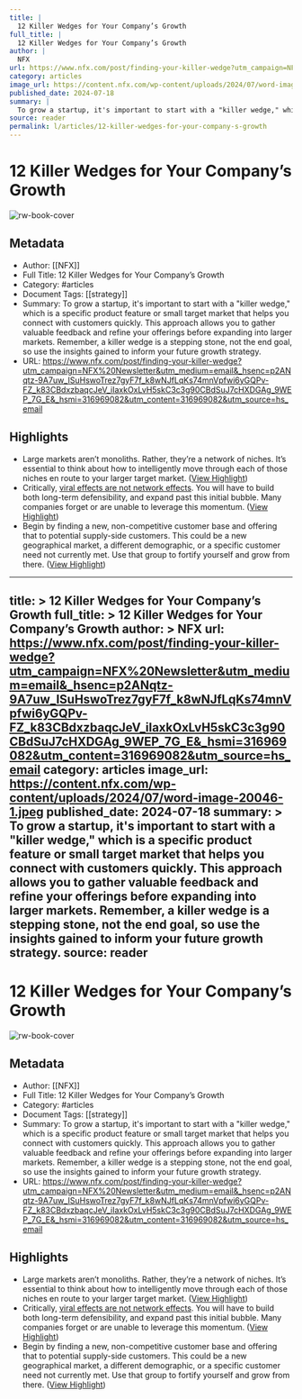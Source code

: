 ```yaml
---
title: |
  12 Killer Wedges for Your Company’s Growth
full_title: |
  12 Killer Wedges for Your Company’s Growth
author: |
  NFX
url: https://www.nfx.com/post/finding-your-killer-wedge?utm_campaign=NFX%20Newsletter&utm_medium=email&_hsenc=p2ANqtz-9A7uw_ISuHswoTrez7gyF7f_k8wNJfLqKs74mnVpfwi6yGQPv-FZ_k83CBdxzbaqcJeV_iIaxkOxLvH5skC3c3g90CBdSuJ7cHXDGAg_9WEP_7G_E&_hsmi=316969082&utm_content=316969082&utm_source=hs_email
category: articles
image_url: https://content.nfx.com/wp-content/uploads/2024/07/word-image-20046-1.jpeg
published_date: 2024-07-18
summary: |
  To grow a startup, it's important to start with a "killer wedge," which is a specific product feature or small target market that helps you connect with customers quickly. This approach allows you to gather valuable feedback and refine your offerings before expanding into larger markets. Remember, a killer wedge is a stepping stone, not the end goal, so use the insights gained to inform your future growth strategy.
source: reader
permalink: l/articles/12-killer-wedges-for-your-company-s-growth
---
```

# 12 Killer Wedges for Your Company’s Growth

![rw-book-cover](https://content.nfx.com/wp-content/uploads/2024/07/word-image-20046-1.jpeg)

## Metadata
- Author: [[NFX]]
- Full Title: 12 Killer Wedges for Your Company’s Growth
- Category: #articles
- Document Tags: [[strategy]] 
- Summary: To grow a startup, it's important to start with a "killer wedge," which is a specific product feature or small target market that helps you connect with customers quickly. This approach allows you to gather valuable feedback and refine your offerings before expanding into larger markets. Remember, a killer wedge is a stepping stone, not the end goal, so use the insights gained to inform your future growth strategy.
- URL: https://www.nfx.com/post/finding-your-killer-wedge?utm_campaign=NFX%20Newsletter&utm_medium=email&_hsenc=p2ANqtz-9A7uw_ISuHswoTrez7gyF7f_k8wNJfLqKs74mnVpfwi6yGQPv-FZ_k83CBdxzbaqcJeV_iIaxkOxLvH5skC3c3g90CBdSuJ7cHXDGAg_9WEP_7G_E&_hsmi=316969082&utm_content=316969082&utm_source=hs_email

## Highlights
- Large markets aren’t monoliths. Rather, they’re a network of niches. It’s essential to think about how to intelligently move through each of those niches en route to your larger target market. ([View Highlight](https://read.readwise.io/read/01jafhz0bhakmk9agng1w82asx))
- Critically, [viral effects are not network effects](https://www.nfx.com/post/viral-effects-vs-network-effects). You will have to build both long-term defensibility, and expand past this initial bubble. Many companies forget or are unable to leverage this momentum. ([View Highlight](https://read.readwise.io/read/01jafj0w2yqx2t5br0qn0dgc13))
- Begin by finding a new, non-competitive customer base and offering that to potential supply-side customers. This could be a new geographical market, a different demographic, or a specific customer need not currently met. Use that group to fortify yourself and grow from there. ([View Highlight](https://read.readwise.io/read/01jafj4hpdbw6gz1r5qp5gyd08))


---
title: >
  12 Killer Wedges for Your Company’s Growth
full_title: >
  12 Killer Wedges for Your Company’s Growth
author: >
  NFX
url: https://www.nfx.com/post/finding-your-killer-wedge?utm_campaign=NFX%20Newsletter&utm_medium=email&_hsenc=p2ANqtz-9A7uw_ISuHswoTrez7gyF7f_k8wNJfLqKs74mnVpfwi6yGQPv-FZ_k83CBdxzbaqcJeV_iIaxkOxLvH5skC3c3g90CBdSuJ7cHXDGAg_9WEP_7G_E&_hsmi=316969082&utm_content=316969082&utm_source=hs_email
category: articles
image_url: https://content.nfx.com/wp-content/uploads/2024/07/word-image-20046-1.jpeg
published_date: 2024-07-18
summary: >
  To grow a startup, it's important to start with a "killer wedge," which is a specific product feature or small target market that helps you connect with customers quickly. This approach allows you to gather valuable feedback and refine your offerings before expanding into larger markets. Remember, a killer wedge is a stepping stone, not the end goal, so use the insights gained to inform your future growth strategy.
source: reader
---
# 12 Killer Wedges for Your Company’s Growth

![rw-book-cover](https://content.nfx.com/wp-content/uploads/2024/07/word-image-20046-1.jpeg)

## Metadata
- Author: [[NFX]]
- Full Title: 12 Killer Wedges for Your Company’s Growth
- Category: #articles
- Document Tags: [[strategy]] 
- Summary: To grow a startup, it's important to start with a "killer wedge," which is a specific product feature or small target market that helps you connect with customers quickly. This approach allows you to gather valuable feedback and refine your offerings before expanding into larger markets. Remember, a killer wedge is a stepping stone, not the end goal, so use the insights gained to inform your future growth strategy.
- URL: https://www.nfx.com/post/finding-your-killer-wedge?utm_campaign=NFX%20Newsletter&utm_medium=email&_hsenc=p2ANqtz-9A7uw_ISuHswoTrez7gyF7f_k8wNJfLqKs74mnVpfwi6yGQPv-FZ_k83CBdxzbaqcJeV_iIaxkOxLvH5skC3c3g90CBdSuJ7cHXDGAg_9WEP_7G_E&_hsmi=316969082&utm_content=316969082&utm_source=hs_email

## Highlights
- Large markets aren’t monoliths. Rather, they’re a network of niches. It’s essential to think about how to intelligently move through each of those niches en route to your larger target market. ([View Highlight](https://read.readwise.io/read/01jafhz0bhakmk9agng1w82asx))
- Critically, [viral effects are not network effects](https://www.nfx.com/post/viral-effects-vs-network-effects). You will have to build both long-term defensibility, and expand past this initial bubble. Many companies forget or are unable to leverage this momentum. ([View Highlight](https://read.readwise.io/read/01jafj0w2yqx2t5br0qn0dgc13))
- Begin by finding a new, non-competitive customer base and offering that to potential supply-side customers. This could be a new geographical market, a different demographic, or a specific customer need not currently met. Use that group to fortify yourself and grow from there. ([View Highlight](https://read.readwise.io/read/01jafj4hpdbw6gz1r5qp5gyd08))


